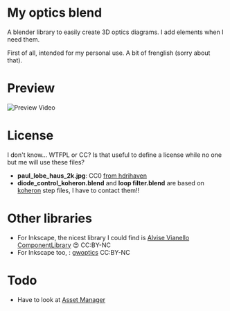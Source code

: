 # My optics blend

A blender library to easily create 3D optics diagrams. I add elements when I need them. 

First of all, intended for my personal use. A bit of frenglish (sorry about that).

# Preview

![Preview Video](https://raw.githubusercontent.com/yeKcim/my_optics_blend/main/PREVIEW.gif)

# License

I don't know… WTFPL or CC? Is that useful to define a license while no one but me will use these files?

* **paul_lobe_haus_2k.jpg**: CC0 [from hdrihaven](https://hdrihaven.com/hdri/\?h\=paul_lobe_haus)
* **diode_control_koheron.blend** and **loop filter.blend** are based on [koheron](https://www.koheron.com/) step files, I have to contact them!!


# Other libraries

* For Inkscape, the nicest library I could find is [Alvise Vianello ComponentLibrary](https://gitlab.com/amv213/componentlibrary) 😍 CC:BY-NC
* For Inkscape too, : [gwoptics](http://www.gwoptics.org/ComponentLibrary/) CC:BY-NC

# Todo

* Have to look at [Asset Manager](https://code.blender.org/2020/03/asset-manager/)

